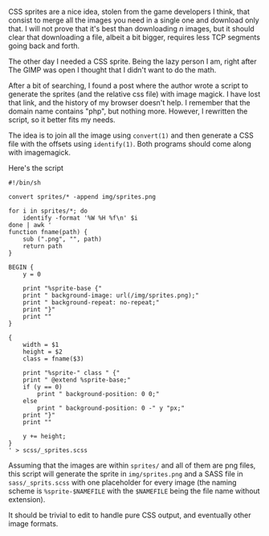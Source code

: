 CSS sprites are a nice idea, stolen from the game developers I think,
that consist to merge all the images you need in a single one and
download only that. I will not prove that it's best than downloading
*n* images, but it should clear that downloading a file, albeit a bit
bigger, requires less TCP segments going back and forth.

The other day I needed a CSS sprite. Being the lazy person I am, right
after The GIMP was open I thought that I didn't want to do the math.

After a bit of searching, I found a post where the author wrote a
script to generate the sprites (and the relative css file) with image
magick. I have lost that link, and the history of my browser doesn't
help. I remember that the domain name contains "php", but nothing
more. However, I rewritten the script, so it better fits my needs.

The idea is to join all the image using `convert(1)` and then generate
a CSS file with the offsets using `identify(1)`. Both programs should
come along with imagemagick.

Here's the script

	#!/bin/sh

	convert sprites/* -append img/sprites.png

	for i in sprites/*; do
		identify -format '%W %H %f\n' $i
	done | awk '
	function fname(path) {
		sub (".png", "", path)
		return path
	}

	BEGIN {
		y = 0

		print "%sprite-base {"
		print "	background-image: url(/img/sprites.png);"
		print "	background-repeat: no-repeat;"
		print "}"
		print ""
	}

	{
		width = $1
		height = $2
		class = fname($3)

		print "%sprite-" class " {"
		print "	@extend %sprite-base;"
		if (y == 0)
			print "	background-position: 0 0;"
		else
			print "	background-position: 0 -" y "px;"
		print "}"
		print ""

		y += height;
	}
	' > scss/_sprites.scss

Assuming that the images are within `sprites/` and all of them are png
files, this script will generate the sprite in `img/sprites.png` and a
SASS file in `sass/_sprits.scss` with one placeholder for every image
(the naming scheme is `%sprite-$NAMEFILE` with the `$NAMEFILE` being
the file name without extension).

It should be trivial to edit to handle pure CSS output, and eventually
other image formats.
